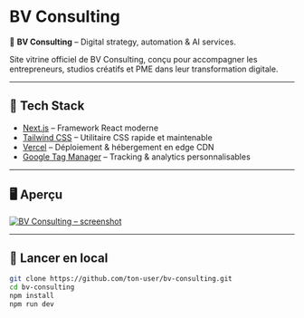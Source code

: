 # BV Consulting

🚀 **BV Consulting** – Digital strategy, automation & AI services.

Site vitrine officiel de BV Consulting, conçu pour accompagner les entrepreneurs, studios créatifs et PME dans leur transformation digitale.

---

## 🧱 Tech Stack

- [Next.js](https://nextjs.org/) – Framework React moderne
- [Tailwind CSS](https://tailwindcss.com/) – Utilitaire CSS rapide et maintenable
- [Vercel](https://vercel.com/) – Déploiement & hébergement en edge CDN
- [Google Tag Manager](https://tagmanager.google.com/) – Tracking & analytics personnalisables

---

## 🖥️ Aperçu

[![BV Consulting – screenshot](https://via.placeholder.com/800x400?text=Capture+à+venir)](https://bv-digital.com)

---

## 🚀 Lancer en local

```bash
git clone https://github.com/ton-user/bv-consulting.git
cd bv-consulting
npm install
npm run dev
